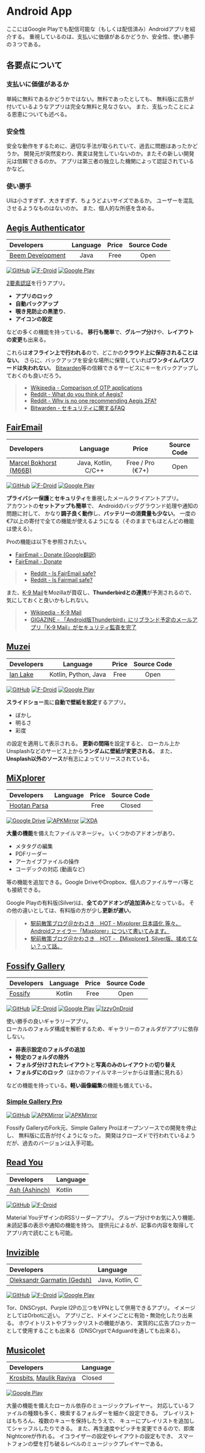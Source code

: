 [github-badge]: https://img.shields.io/badge/github-black?style=for-the-badge&logo=github
[googleplay-badge]: https://img.shields.io/badge/google%20play-414141?style=for-the-badge&logo=googleplay
[f-droid-badge]: https://img.shields.io/badge/f%E2%80%90droid-1976D2?style=for-the-badge&logo=fdroid
[googledrive-badge]: https://img.shields.io/badge/google%20drive-1976D2?style=for-the-badge&logo=googledrive&logoColor=white
[apkmirror-badge]: https://img.shields.io/badge/apk%20mirror-FF8B14?style=for-the-badge
[xda-badge]: https://img.shields.io/badge/xda-EA7100?style=for-the-badge&logo=xdadevelopers&logoColor=white
[izzy-badge]: https://img.shields.io/badge/izzy%20on%20droid-03a1c4?style=for-the-badge

# Android App  

  ここにはGoogle Playでも配信可能な（もしくは配信済み）Androidアプリを紹介する。
  重視しているのは、支払いに価値があるかどうか、安全性、使い勝手の３つである。

## 各要点について  

### 支払いに価値があるか  

  単純に無料であるかどうかではない。無料であったとしても、
  無料版に広告が付いているようなアプリは完全な無料と見なさない。
  また、支払ったことによる恩恵についても述べる。  

### 安全性  

  安全な動作をするために、適切な手法が取られていて、過去に問題はあったかどうか。
  開発元が突然変わり、異変は発生していないのか。またその新しい開発元は信頼できるのか。
  アプリは第三者の独立した機関によって認証されているかなど。  

### 使い勝手  

  UIは小さすぎず、大きすぎず、ちょうどよいサイズであるか。
  ユーザーを混乱させるようなものはないのか。
  また、個人的な所感を含める。  

[bitwarden]: https://bitwarden.com/

## [Aegis Authenticator](https://getaegis.app/)  

  | Developers | Language | Price | Source Code |
  | :--------- | :------: | :---: | :---------: |
  | [Beem Development](https://github.com/beemdevelopment) | Java | Free | Open |

  [![GitHub][github-badge]](https://github.com/beemdevelopment/aegis)
  [![F-Droid][f-droid-badge]](https://f-droid.org/packages/com.beemdevelopment.aegis)
  [![Google Play][googleplay-badge]](https://play.google.com/store/apps/details?id=com.beemdevelopment.aegis)

  [2要素認証](https://w.wiki/4n3x)を行うアプリ。  

<!--  -->
- **アプリのロック**
- **自動バックアップ**
- **覗き見防止の黒塗り**、
- **アイコンの設定**
<!--  -->

  などの多くの機能を持っている。
  **移行も簡単**で、**グループ分け**や、**レイアウトの変更**も出来る。  

  これらは**オフライン上で行われる**ので、どこかの**クラウド上に保存されることはない**。
  さらに、バックアップを安全な場所に保管していれば**ワンタイムパスワードは失われない**。
  [Bitwarden][bitwarden]等の信頼できるサービスにキーをバックアップしておくのも良いだろう。  

  > - [Wikipedia - Comparison of OTP applications](https://w.wiki/9zJj)
  > - [Reddit - What do you think of Aegis?](https://www.reddit.com/r/privacy/comments/1bgmbyx/what_do_you_think_of_aegis/)
  > - [Reddit - Why is no one recommending Aegis 2FA?](https://www.reddit.com/r/privacy/comments/wrel67/why_is_no_one_recommending_aegis_2fa/)
  > - [Bitwarden - セキュリティに関するFAQ](https://bitwarden.com/ja-jp/help/security-faqs/)

[k9mail]: https://k9mail.app/

## [FairEmail](https://email.faircode.eu/)  

  | Developers | Language | Price | Source Code |
  | :--------- | :------: | :---: | :---------: |
  | [Marcel Bokhorst (M66B)](https://github.com/M66B)  | Java, Kotlin, C/C++ | Free / Pro (€7+) | Open |

  [![GitHub][github-badge]](https://github.com/M66B/FairEmail)
  [![F-Droid][f-droid-badge]](https://f-droid.org/en/packages/eu.faircode.email)
  [![Google Play][googleplay-badge]](https://play.google.com/store/apps/details?id=eu.faircode.email)

  **プライバシー保護**と**セキュリティ**を重視したメールクライアントアプリ。  
  アカウントの**セットアップも簡単**で、
  Androidのバッググラウンド処理や通知の問題に対して、
  かなり**調子良く動作**し、**バッテリーの消費量も少ない**。
  一度の€7以上の寄付で全ての機能が使えるようになる（そのままでもほとんどの機能は使える）。  

  Proの機能は以下を参照されたい。  

<!--  -->
- [FairEmail - Donate (Google翻訳)](https://email-faircode-eu.translate.goog/donate/?_x_tr_sl=en&_x_tr_tl=ja)
- [FairEmail - Donate](https://email.faircode.eu/donate/)
<!--  -->  

  > - [Reddit - Is FairEmail safe?](https://www.reddit.com/r/privacy/comments/l8kh6g/is_fairemail_safe/)
  > - [Reddit - Is Fairmail safe?](https://www.reddit.com/r/privacy/comments/14podxe/is_fairmail_safe/)

  また、[K-9 Mail][k9mail]をMozillaが買収し、**Thunderbirdとの連携**が予測されるので、
  気にしておくと良いかもしれない。

  > - [Wikipedia - K-9 Mail](https://w.wiki/9zKT)
  > - [GIGAZINE - 「Android版Thunderbird」にリブランド予定のメールアプリ「K-9 Mail」がセキュリティ監査を完了](https://gigazine.net/news/20230721-thunderbird-android-k-9-mail-security-audit/)

## [Muzei](https://muzei.co/)  

  | Developers | Language | Price | Source Code |
  | :--------- | :------: | :---: | :---------: |
  | [Ian Lake](https://github.com/ianhanniballake) | Kotlin, Python, Java | Free | Open |

  [![GitHub][github-badge]](https://github.com/muzei/muzei)
  [![F-Droid][f-droid-badge]](https://f-droid.org/ja/packages/net.nurik.roman.muzei/)
  [![Google Play][googleplay-badge]](https://play.google.com/store/apps/details?id=net.nurik.roman.muzei)

  **スライドショー**風に**自動で壁紙を設定**するアプリ。

<!--  -->
- ぼかし
- 明るさ
- 彩度
<!--  -->

  の設定を適用して表示される。
  **更新の間隔**を設定すると、
  ローカル上かUnsplashなどのサービス上から**ランダムに壁紙が変更される**。
  また、**Unsplash以外のソース**が有志によってリリースされている。  

## [MiXplorer](https://mixplorer.com/)  

  | Developers | Language | Price | Source Code |
  | :--------- | :------: | :---: | :---------: |
  | [Hootan Parsa](https://xdaforums.com/m/hootanparsa.4070451/) |  | Free | Closed |

  [![Google Drive][googledrive-badge]](https://drive.google.com/drive/folders/1BfeK39boriHy-9q76eXLLqbCwfV17-Gv)
  [![APKMirror][apkmirror-badge]](https://www.apkmirror.com/apk/hootan-parsa/mixplorer-hootanparsa/)
  [![XDA][xda-badge]](https://xdaforums.com/t/app-2-2-mixplorer-v6-x-released-fully-featured-file-manager.1523691/#post-23109280)

  **大量の機能**を備えたファイルマネージャ。
  いくつかのアドオンがあり、

<!--  -->
- メタタグの編集
- PDFリーダー
- アーカイブファイルの操作
- コーデックの対応 (動画など)
<!--  -->

  等の機能を追加できる。Google DriveやDropbox、個人のファイルサーバ等とも接続できる。  

  Google Playの有料版(Silver)は、**全てのアドオンが追加済み**となっている。
  その他の違いとしては、有料版の方が少し**更新が遅い**。  

  > - [駅前散策ブログ＠かわさき　HOT - Mixplorer 日本語化 等々、Androidファイラー「Mixplorer」について書いてみます。](https://blog.goo.ne.jp/oprsfr3saku/e/4cfb89c2c62b59e4ee18e15c5d437ae6)
  > - [駅前散策ブログ＠かわさき　HOT - 【Mixplorer】Silver版、揉めてない？って話。](https://blog.goo.ne.jp/oprsfr3saku/e/07a20c54a5b4a4377ede227847f7d85a)

## [Fossify Gallery](https://github.com/FossifyOrg/Gallery)  

  | Developers | Language | Price | Source Code |
  | :--------- | :------: | :---: | :---------: |
  | [Fossify](https://github.com/FossifyOrg) | Kotlin | Free | Open |

  [![GitHub][github-badge]](https://github.com/FossifyOrg/Gallery)
  [![F-Droid][f-droid-badge]](https://f-droid.org/en/packages/org.fossify.gallery/)
  [![Google Play][googleplay-badge]](https://play.google.com/store/apps/details?id=org.fossify.gallery)
  [![IzzyOnDroid][izzy-badge]](https://apt.izzysoft.de/fdroid/index/apk/org.fossify.gallery)

  使い勝手の良いギャラリーアプリ。  
  ローカルのフォルダ構成を解析するため、ギャラリーのフォルダがアプリに依存しない。  

<!--  -->
- **非表示設定のフォルダの追加**
- **特定のフォルダの除外**
- **フォルダ分けされたレイアウト**と**写真のみのレイアウト**の**切り替え**
- **フォルダにのロック**（ほかのファイルマネージャからは普通に見れる）
<!--  -->

  などの機能を持っている。**軽い画像編集**の機能も備えている。  

### [Simple Gallery Pro](https://simplemobiletools.com/)  

  [![GitHub][github-badge]](https://github.com/SimpleMobileTools/Simple-Gallery)
  [![APKMirror][apkmirror-badge]](https://www.apkmirror.com/apk/simple-mobile-tools/simple-gallery-pro-github-version/)
  [![APKMirror][apkmirror-badge]](https://www.apkmirror.com/apk/simple-mobile-tools/simple-gallery-pro-fdroid-version/)

  Fossify GalleryのFork元、Simple Gallery Proはオープンソースでの開発を停止し、
  無料版に広告が付くようになった。
  開発はクローズドで行われているようだが、過去のバージョンは入手可能。  

## [Read You](https://github.com/Ashinch/ReadYou)  

  | Developers | Language |
  | :--------- | :------- |
  | [Ash (Ashinch)](https://github.com/Ashinch) | Kotlin |

  [![GitHub][github-badge]](https://github.com/Ashinch/ReadYou)
  [![F-Droid][f-droid-badge]](https://f-droid.org/ja/packages/me.ash.reader/)

  Material YouデザインのRSSリーダーアプリ。
  グループ分けやお気に入り機能、未読記事の表示や通知の機能を持つ。
  提供元によるが、記事の内容を取得してアプリ内で読むことも可能。  

## [Invizible](https://invizible.net/en/)  

  | Developers | Language |
  | :--------- | :------- |
  | [Oleksandr Garmatin (Gedsh)](https://github.com/Gedsh) | Java, Kotlin, C |

  [![GitHub][github-badge]](https://github.com/Gedsh/InviZible)
  [![F-Droid][f-droid-badge]](https://f-droid.org/packages/pan.alexander.tordnscrypt.stable/)
  [![Google Play][googleplay-badge]](https://play.google.com/store/apps/details?id=pan.alexander.tordnscrypt.gp)

  Tor、DNSCrypt、Purple I2Pの三つをVPNとして併用できるアプリ。
  イメージとしてはOrbotに近い。
  アプリごと、ドメインごとに有効・無効化したり出来る。
  ホワイトリストやブラックリストの機能があり、
  実質的に広告ブロッカーとして使用することも出来る（DNSCryptでAdguardを通しても出来る）。  

## [Musicolet](https://krosbits.in/musicolet/)  

  | Developers | Language |
  | :--------- | :------- |
  | [Krosbits](https://krosbits.in/), [Maulik Raviya](https://krosbits.in/maulik/) | Closed |

  [![Google Play][googleplay-badge]](https://play.google.com/store/apps/details?id=in.krosbits.musicolet)

  大量の機能を備えたローカル依存のミュージックプレイヤー。
  対応しているファイルの種類も多く、検索するフォルダーを細かく設定できる。
  プレイリストはもちろん、複数のキューを保持したうえで、
  キューにプレイリストを追加してシャッフルしたりできる。
  また、再生速度やピッチを変更できるので、即席Nightcoreが作れる。
  イコライザーの設定やレイアウトの設定もでき、
  スマートフォンの壁を打ち破るレベルのミュージックプレイヤーである。  
